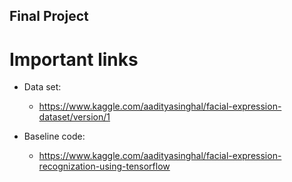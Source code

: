 ## Final Project

# Important links

* Data set:
  * https://www.kaggle.com/aadityasinghal/facial-expression-dataset/version/1

* Baseline code:
  * https://www.kaggle.com/aadityasinghal/facial-expression-recognization-using-tensorflow